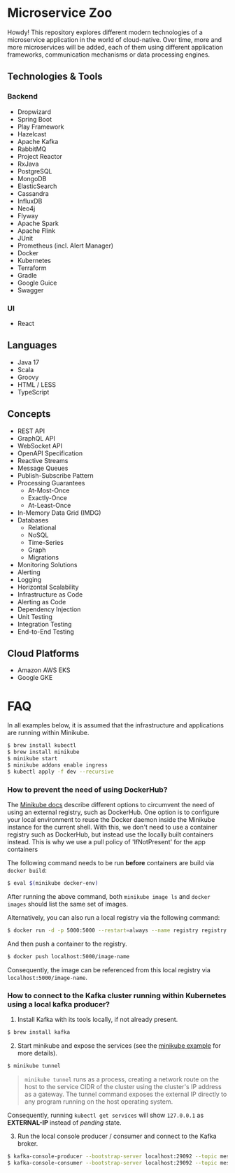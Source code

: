 # Microservice Zoo

Howdy! This repository explores different modern technologies of a microservice application in the world of cloud-native.
Over time, more and more microservices will be added, each of them using different application frameworks, communication
mechanisms or data processing engines.

## Technologies & Tools

### Backend

- Dropwizard
- Spring Boot
- Play Framework
- Hazelcast
- Apache Kafka
- RabbitMQ
- Project Reactor
- RxJava
- PostgreSQL
- MongoDB
- ElasticSearch
- Cassandra
- InfluxDB
- Neo4j
- Flyway
- Apache Spark
- Apache Flink
- JUnit
- Prometheus (incl. Alert Manager)
- Docker
- Kubernetes
- Terraform
- Gradle
- Google Guice
- Swagger

### UI

- React

## Languages

- Java 17
- Scala
- Groovy
- HTML / LESS
- TypeScript

## Concepts

- REST API
- GraphQL API
- WebSocket API
- OpenAPI Specification
- Reactive Streams
- Message Queues
- Publish-Subscribe Pattern 
- Processing Guarantees
  - At-Most-Once
  - Exactly-Once
  - At-Least-Once
- In-Memory Data Grid (IMDG)
- Databases
  - Relational
  - NoSQL
  - Time-Series
  - Graph
  - Migrations
- Monitoring Solutions
- Alerting
- Logging
- Horizontal Scalability
- Infrastructure as Code
- Alerting as Code
- Dependency Injection
- Unit Testing
- Integration Testing
- End-to-End Testing

## Cloud Platforms

- Amazon AWS EKS
- Google GKE

# FAQ

In all examples below, it is assumed that the infrastructure and applications are running within Minikube.

```bash
$ brew install kubectl
$ brew install minikube
$ minikube start
$ minikube addons enable ingress
$ kubectl apply -f dev --recursive
```

### How to prevent the need of using DockerHub?

The [Minikube docs](https://minikube.sigs.k8s.io/docs/handbook/pushing/) describe different options to circumvent the need of
using an external registry, such as DockerHub. One option is to configure your local environment to reuse the Docker daemon inside
the Minikube instance for the current shell. With this, we don't need to use a container registry such as DockerHub,
but instead use the locally built containers instead. This is why we use a pull policy of 'IfNotPresent' for the app containers

The following command needs to be run **before** containers are build via `docker build`:
```bash
$ eval $(minikube docker-env)
```
After running the above command, both `minikube image ls` and `docker images` should list the same set of images.

Alternatively, you can also run a local registry via the following command:
```bash
$ docker run -d -p 5000:5000 --restart=always --name registry registry:2
```
And then push a container to the registry.
```bash
$ docker push localhost:5000/image-name
```
Consequently, the image can be referenced from this local registry via `localhost:5000/image-name`.

### How to connect to the Kafka cluster running within Kubernetes using a local kafka producer?

1. Install Kafka with its tools locally, if not already present.
```bash
$ brew install kafka
```
2. Start minikube and expose the services (see the [minikube example](https://minikube.sigs.k8s.io/docs/handbook/accessing/#example) for more details).
```bash
$ minikube tunnel
```
> `minikube tunnel` runs as a process, creating a network route on the host to the service CIDR of the cluster using the
> cluster's IP address as a gateway. The tunnel command exposes the external IP directly to any program running on the host operating system.

Consequently, running `kubectl get services` will show `127.0.0.1` as **EXTERNAL-IP** instead of _pending_ state.

3. Run the local console producer / consumer and connect to the Kafka broker.
```bash
$ kafka-console-producer --bootstrap-server localhost:29092 --topic messages
$ kafka-console-consumer --bootstrap-server localhost:29092 --topic messages --group group1
```